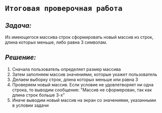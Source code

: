 # ``Итоговая проверочная работа`` #

## _Задача:_
Из имеющегося массива строк сформировать новый массив из строк, длина которых меньше, либо равна 3 символам.

## _Решение:_

1. Сначала пользователь определяет размер массива
2. Затем заполняем массив значениями, которые укажет пользователь
3. Делаем выборку строк, длина которых меньше или равна 3
4. Проверяем новый массив. Если условие не удовлетворяет ни одна строка, то выводим сообщение: "Массив не сформерован, так как длина строк больше 3-х"
5. Иначе выводим новый массив на экран со значениями, указанными в условии задачи